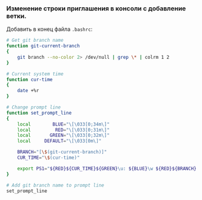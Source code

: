 ### Изменение строки приглашения в консоли с добавление ветки.

Добавить в конец файла ```.bashrc```:

```bash
# Get git branch name
function git-current-branch
{
    git branch --no-color 2> /dev/null | grep \* | colrm 1 2
}

# Current system time
function cur-time
{
    date +%r
}

# Change prompt line
function set_prompt_line
{
    local        BLUE="\[\033[0;34m\]"
    local         RED="\[\033[0;31m\]"
    local       GREEN="\[\033[0;32m\]"
    local     DEFAULT="\[\033[0m\]"

    BRANCH="[\$(git-current-branch)]"
    CUR_TIME="\$(cur-time)"

    export PS1="${RED}${CUR_TIME}${GREEN}\u: ${BLUE}\w ${RED}${BRANCH} ${GREEN}\$ ${DEFAULT}"
}

# Add git branch name to prompt line
set_prompt_line
```